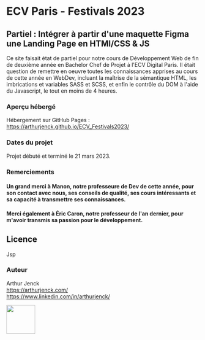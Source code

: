 # ECV Paris - Festivals 2023

## Partiel : Intégrer à partir d'une maquette Figma une Landing Page en HTMl/CSS & JS

Ce site faisait état de partiel pour notre cours de Développement Web de fin de deuxième année en Bachelor Chef de Projet à l'ECV Digital Paris. Il était question de remettre en oeuvre toutes les connaissances apprises au cours de cette année en WebDev, incluant la maîtrise de la sémantique HTML, les imbrications et variables SASS et SCSS, et enfin le contrôle du DOM à l'aide du Javascript, le tout en moins de 4 heures.

### Aperçu hébergé

Hébergement sur GitHub Pages :  
https://arthurjenck.github.io/ECV_Festivals2023/

### Dates du projet

Projet débuté et terminé le 21 mars 2023.

### Remerciements

#### Un grand merci à Manon, notre professeure de Dev de cette année, pour son contact avec nous, ses conseils de qualité, ses cours intéressants et sa capacité à transmettre ses connaissances.

#### Merci également à Éric Caron, notre professeur de l'an dernier, pour m'avoir transmis sa passion pour le développement.

## Licence

Jsp

### Auteur

Arthur Jenck  
https://arthurjenck.com/  
https://www.linkedin.com/in/arthurjenck/

<img src="https://i.ibb.co/grKRmmn/Logo-Jaune-PNG.png" width="75">
